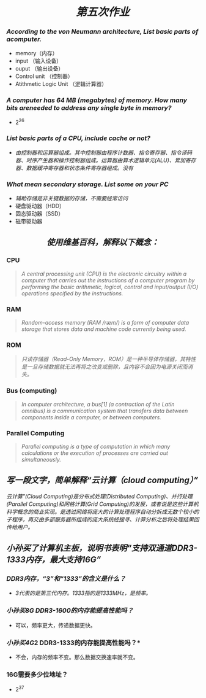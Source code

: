 # <center> *第五次作业*</center>      
### *According to the von Neumann architecture, List basic parts of acomputer.*   
* memory（内存）
* input （输入设备）
* ouput （输出设备）
* Control unit （控制器）
* Atithmetic Logic Unit （逻辑计算器）   
### *A computer has 64 MB (megabytes) of memory. How many bits areneeded to address any single byte in memory?*   
*  $2^{26}$  
### *List basic parts of a CPU, include cache or not?*   
* *由控制器和运算器组成。其中控制器由程序计数器、指令寄存器、指令译码器、时序产生器和操作控制器组成。运算器由算术逻辑单元(ALU)、累加寄存器、数据缓冲寄存器和状态条件寄存器组成。没有*    
### *What mean secondary storage. List some on your PC*   
* *辅助存储是非关键数据的存储，不需要经常访问*
* 硬盘驱动器（HDD）
* 固态驱动器（SSD）
* 磁带驱动器   
## <center> *使用维基百科，解释以下概念：*</center>    
### CPU    
>*A central processing unit (CPU) is the electronic circuitry within a computer that carries out the instructions of a computer program by performing the basic arithmetic, logical, control and input/output (I/O) operations specified by the instructions.*   
### RAM   
>*Random-access memory (RAM /ræm/) is a form of computer data storage that stores data and machine code currently being used.*   
### ROM
>*只读存储器（Read-Only Memory，ROM）是一种半导体存储器，其特性是一旦存储数据就无法再将之改变或删除，且内容不会因为电源关闭而消失。*    
### Bus (computing)
>*In computer architecture, a bus[1] (a contraction of the Latin omnibus) is a communication system that transfers data between components inside a computer, or between computers.*    
### Parallel Computing
>*Parallel computing is a type of computation in which many calculations or the execution of processes are carried out simultaneously.*   

## *写一段文字，简单解释“云计算（cloud computing）”*  
*云计算”(Cloud Computing)是分布式处理(Distributed Computing)、并行处理(Parallel Computing)和网格计算(Grid Computing)的发展，或者说是这些计算机科学概念的商业实现。是透过网络将庞大的计算处理程序自动分拆成无数个较小的子程序，再交由多部服务器所组成的庞大系统经搜寻、计算分析之后将处理结果回传给用户。*     
## *小孙买了计算机主板，说明书表明“支持双通道DDR3-1333内存，最大支持16G”*    
### *DDR3内存，“3”和“1333”的含义是什么？*    
* *3代表的是第三代内存。1333指的是1333MHz，是频率。*   
### *小孙买8G DDR3-1600的内存能提高性能吗？*  
* 可以，频率更大，传递数据更快。
### *小孙买4G*2 DDR3-1333的内存能提高性能吗？*   
* 不会，内存的频率不变。那么数据交换速率就不变。
### 16G需要多少位地址？  
* $2^{37}$
 